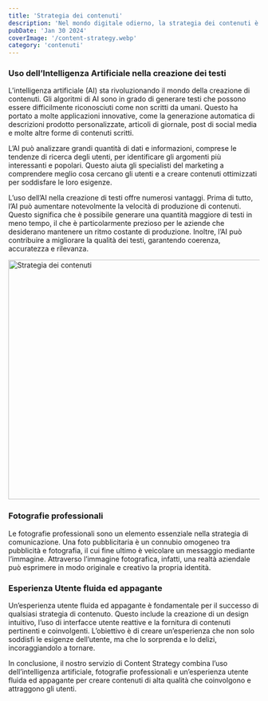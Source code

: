 ```yaml
---
title: 'Strategia dei contenuti'
description: 'Nel mondo digitale odierno, la strategia dei contenuti è fondamentale per coinvolgere e mantenere il pubblico. Il nostro servizio di strategia dei contenuti utilizza l’intelligenza artificiale per analizzare i dati degli utenti, identificare i trend e personalizzare i contenuti in base alle esigenze specifiche del tuo pubblico. Questo approccio basato sui dati ci permette di creare contenuti che risuonano con il tuo pubblico, migliorando l’engagement e la conversione.'
pubDate: 'Jan 30 2024'
coverImage: '/content-strategy.webp'
category: 'contenuti'
---
```



### Uso dell’Intelligenza Artificiale nella creazione dei testi
L’intelligenza artificiale (AI) sta rivoluzionando il mondo della creazione di contenuti. Gli algoritmi di AI sono in grado di generare testi che possono essere difficilmente riconosciuti come non scritti da umani. Questo ha portato a molte applicazioni innovative, come la generazione automatica di descrizioni prodotto personalizzate, articoli di giornale, post di social media e molte altre forme di contenuti scritti.

L’AI può analizzare grandi quantità di dati e informazioni, comprese le tendenze di ricerca degli utenti, per identificare gli argomenti più interessanti e popolari. Questo aiuta gli specialisti del marketing a comprendere meglio cosa cercano gli utenti e a creare contenuti ottimizzati per soddisfare le loro esigenze.

L’uso dell’AI nella creazione di testi offre numerosi vantaggi. Prima di tutto, l’AI può aumentare notevolmente la velocità di produzione di contenuti. Questo significa che è possibile generare una quantità maggiore di testi in meno tempo, il che è particolarmente prezioso per le aziende che desiderano mantenere un ritmo costante di produzione. Inoltre, l’AI può contribuire a migliorare la qualità dei testi, garantendo coerenza, accuratezza e rilevanza.

<Image
  src="/content-strategy2.webp"
  width="960"
  height="480"
  alt="Strategia dei contenuti"
/>

### Fotografie professionali
Le fotografie professionali sono un elemento essenziale nella strategia di comunicazione. Una foto pubblicitaria è un connubio omogeneo tra pubblicità e fotografia, il cui fine ultimo è veicolare un messaggio mediante l’immagine. Attraverso l’immagine fotografica, infatti, una realtà aziendale può esprimere in modo originale e creativo la propria identità.

### Esperienza Utente fluida ed appagante
Un’esperienza utente fluida ed appagante è fondamentale per il successo di qualsiasi strategia di contenuto. Questo include la creazione di un design intuitivo, l’uso di interfacce utente reattive e la fornitura di contenuti pertinenti e coinvolgenti. L’obiettivo è di creare un’esperienza che non solo soddisfi le esigenze dell’utente, ma che lo sorprenda e lo delizi, incoraggiandolo a tornare.

In conclusione, il nostro servizio di Content Strategy combina l’uso dell’intelligenza artificiale, fotografie professionali e un’esperienza utente fluida ed appagante per creare contenuti di alta qualità che coinvolgono e attraggono gli utenti.